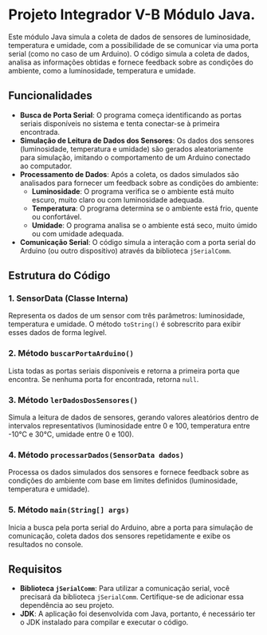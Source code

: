 # Projeto Integrador V-B Módulo Java.

Este módulo Java simula a coleta de dados de sensores de luminosidade, temperatura e umidade, com a possibilidade de se comunicar via uma porta serial (como no caso de um Arduino). O código simula a coleta de dados, analisa as informações obtidas e fornece feedback sobre as condições do ambiente, como a luminosidade, temperatura e umidade.

## Funcionalidades

- **Busca de Porta Serial**: O programa começa identificando as portas seriais disponíveis no sistema e tenta conectar-se à primeira encontrada.
- **Simulação de Leitura de Dados dos Sensores**: Os dados dos sensores (luminosidade, temperatura e umidade) são gerados aleatoriamente para simulação, imitando o comportamento de um Arduino conectado ao computador.
- **Processamento de Dados**: Após a coleta, os dados simulados são analisados para fornecer um feedback sobre as condições do ambiente:
  - **Luminosidade**: O programa verifica se o ambiente está muito escuro, muito claro ou com luminosidade adequada.
  - **Temperatura**: O programa determina se o ambiente está frio, quente ou confortável.
  - **Umidade**: O programa analisa se o ambiente está seco, muito úmido ou com umidade adequada.
- **Comunicação Serial**: O código simula a interação com a porta serial do Arduino (ou outro dispositivo) através da biblioteca `jSerialComm`.

## Estrutura do Código

### 1. SensorData (Classe Interna)
Representa os dados de um sensor com três parâmetros: luminosidade, temperatura e umidade. O método `toString()` é sobrescrito para exibir esses dados de forma legível.

### 2. Método `buscarPortaArduino()`
Lista todas as portas seriais disponíveis e retorna a primeira porta que encontra. Se nenhuma porta for encontrada, retorna `null`.

### 3. Método `lerDadosDosSensores()`
Simula a leitura de dados de sensores, gerando valores aleatórios dentro de intervalos representativos (luminosidade entre 0 e 100, temperatura entre -10°C e 30°C, umidade entre 0 e 100).

### 4. Método `processarDados(SensorData dados)`
Processa os dados simulados dos sensores e fornece feedback sobre as condições do ambiente com base em limites definidos (luminosidade, temperatura e umidade).

### 5. Método `main(String[] args)`
Inicia a busca pela porta serial do Arduino, abre a porta para simulação de comunicação, coleta dados dos sensores repetidamente e exibe os resultados no console.

## Requisitos

- **Biblioteca `jSerialComm`**: Para utilizar a comunicação serial, você precisará da biblioteca `jSerialComm`. Certifique-se de adicionar essa dependência ao seu projeto.
- **JDK**: A aplicação foi desenvolvida com Java, portanto, é necessário ter o JDK instalado para compilar e executar o código.
